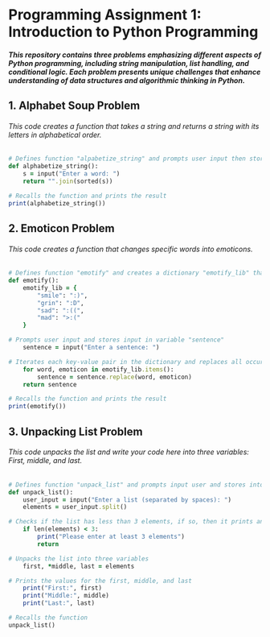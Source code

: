 # Programming Assignment 1: Introduction to Python Programming
##### *This repository contains three problems emphasizing different aspects of Python programming, including string manipulation, list handling, and conditional logic. Each problem presents unique challenges that enhance understanding of data structures and algorithmic thinking in Python.*

## 1. Alphabet Soup Problem
###### *This code creates a function that takes a string and returns a string with its letters in alphabetical order.*
```Ruby
# Defines function "alpabetize_string" and prompts user input then stores in variable "s"
def alphabetize_string():
    s = input("Enter a word: ")
    return "".join(sorted(s))

# Recalls the function and prints the result
print(alphabetize_string())
```

## 2. Emoticon Problem
###### *This code creates a function that changes specific words into emoticons.*
```Ruby
# Defines function "emotify" and creates a dictionary "emotify_lib" that maps words to their corresponding emoticons
def emotify():
    emotify_lib = {
        "smile": ":)",
        "grin": ":D",
        "sad": ":((",
        "mad": ">:("
    }

# Prompts user input and stores input in variable "sentence"
    sentence = input("Enter a sentence: ")

# Iterates each key-value pair in the dictionary and replaces all occurences of the word with its corresponding emoticon
    for word, emoticon in emotify_lib.items():
        sentence = sentence.replace(word, emoticon)
    return sentence

# Recalls the function and prints the result
print(emotify())
```

## 3. Unpacking List Problem
###### *This code unpacks the list and write your code here into three variables: First, middle, and last.*
```Ruby
# Defines function "unpack_list" and prompts input user and stores into variable "user_input"
def unpack_list():
    user_input = input("Enter a list (separated by spaces): ")
    elements = user_input.split()

# Checks if the list has less than 3 elements, if so, then it prints and error message and returns from the function
    if len(elements) < 3:
        print("Please enter at least 3 elements")
        return

# Unpacks the list into three variables
    first, *middle, last = elements

# Prints the values for the first, middle, and last
    print("First:", first)
    print("Middle:", middle)
    print("Last:", last)

# Recalls the function
unpack_list()
```
